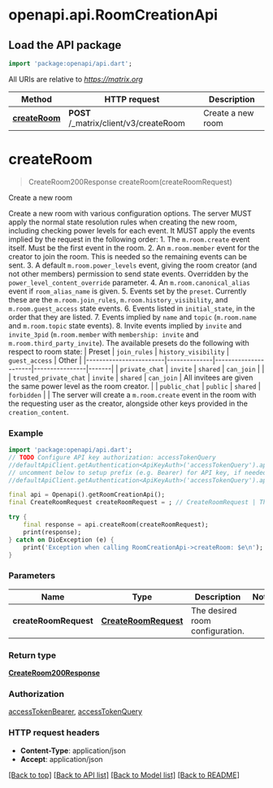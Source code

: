 # openapi.api.RoomCreationApi

## Load the API package
```dart
import 'package:openapi/api.dart';
```

All URIs are relative to *https://matrix.org*

Method | HTTP request | Description
------------- | ------------- | -------------
[**createRoom**](RoomCreationApi.md#createroom) | **POST** /_matrix/client/v3/createRoom | Create a new room


# **createRoom**
> CreateRoom200Response createRoom(createRoomRequest)

Create a new room

Create a new room with various configuration options.  The server MUST apply the normal state resolution rules when creating the new room, including checking power levels for each event. It MUST apply the events implied by the request in the following order:  1. The `m.room.create` event itself. Must be the first event in the    room.  2. An `m.room.member` event for the creator to join the room. This is    needed so the remaining events can be sent.  3. A default `m.room.power_levels` event, giving the room creator    (and not other members) permission to send state events. Overridden    by the `power_level_content_override` parameter.  4. An `m.room.canonical_alias` event if `room_alias_name` is given.  5. Events set by the `preset`. Currently these are the `m.room.join_rules`,    `m.room.history_visibility`, and `m.room.guest_access` state events.  6. Events listed in `initial_state`, in the order that they are    listed.  7. Events implied by `name` and `topic` (`m.room.name` and `m.room.topic`    state events).  8. Invite events implied by `invite` and `invite_3pid` (`m.room.member` with    `membership: invite` and `m.room.third_party_invite`).  The available presets do the following with respect to room state:  | Preset                 | `join_rules` | `history_visibility` | `guest_access` | Other | |------------------------|--------------|----------------------|----------------|-------| | `private_chat`         | `invite`     | `shared`             | `can_join`     |       | | `trusted_private_chat` | `invite`     | `shared`             | `can_join`     | All invitees are given the same power level as the room creator. | | `public_chat`          | `public`     | `shared`             | `forbidden`    |       |  The server will create a `m.room.create` event in the room with the requesting user as the creator, alongside other keys provided in the `creation_content`.

### Example
```dart
import 'package:openapi/api.dart';
// TODO Configure API key authorization: accessTokenQuery
//defaultApiClient.getAuthentication<ApiKeyAuth>('accessTokenQuery').apiKey = 'YOUR_API_KEY';
// uncomment below to setup prefix (e.g. Bearer) for API key, if needed
//defaultApiClient.getAuthentication<ApiKeyAuth>('accessTokenQuery').apiKeyPrefix = 'Bearer';

final api = Openapi().getRoomCreationApi();
final CreateRoomRequest createRoomRequest = ; // CreateRoomRequest | The desired room configuration.

try {
    final response = api.createRoom(createRoomRequest);
    print(response);
} catch on DioException (e) {
    print('Exception when calling RoomCreationApi->createRoom: $e\n');
}
```

### Parameters

Name | Type | Description  | Notes
------------- | ------------- | ------------- | -------------
 **createRoomRequest** | [**CreateRoomRequest**](CreateRoomRequest.md)| The desired room configuration. | 

### Return type

[**CreateRoom200Response**](CreateRoom200Response.md)

### Authorization

[accessTokenBearer](../README.md#accessTokenBearer), [accessTokenQuery](../README.md#accessTokenQuery)

### HTTP request headers

 - **Content-Type**: application/json
 - **Accept**: application/json

[[Back to top]](#) [[Back to API list]](../README.md#documentation-for-api-endpoints) [[Back to Model list]](../README.md#documentation-for-models) [[Back to README]](../README.md)

